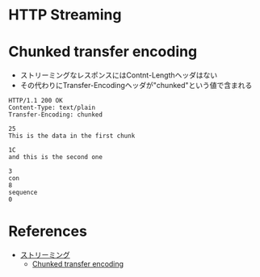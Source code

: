 HTTP Streaming
==============


# Chunked transfer encoding

+ ストリーミングなレスポンスにはContnt-Lengthヘッダはない
+ その代わりにTransfer-Encodingヘッダが"chunked"という値で含まれる


```
HTTP/1.1 200 OK
Content-Type: text/plain
Transfer-Encoding: chunked

25
This is the data in the first chunk

1C
and this is the second one

3
con
8
sequence
0
```


# References

+ [ストリーミング](https://ja.wikipedia.org/wiki/%E3%82%B9%E3%83%88%E3%83%AA%E3%83%BC%E3%83%9F%E3%83%B3%E3%82%B0)
  * [Chunked transfer encoding](https://en.wikipedia.org/wiki/Chunked_transfer_encoding)